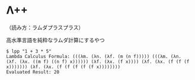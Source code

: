 # Λ++
（読み方：ラムダプラスプラス）

高水準言語を純粋なラムダ計算にするやつ 

```
$ lpp "1 + 3 * 5"
Lambda Calculus Formula: (((λm. (λn. (λf. (m (n f))))) (((λm. (λn. (λf. (λx. ((m f) ((n f) x)))))) (λf. (λx. (f x)))) (λf. (λx. (f (f (f x))))))) (λf. (λx. (f (f (f (f (f x))))))))
Evaluated Result: 20
```
